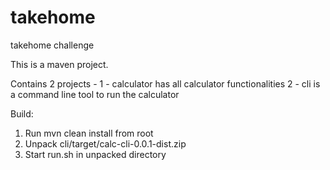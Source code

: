 # takehome
takehome challenge

This is a maven project.

Contains 2 projects - 
1 - calculator has all calculator functionalities
2 - cli is a command line tool to run the calculator

Build:
1) Run mvn clean install from root
2) Unpack cli/target/calc-cli-0.0.1-dist.zip
3) Start run.sh in unpacked directory
